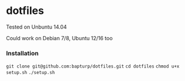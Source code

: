 # dotfiles

Tested on Unbuntu 14.04

Could work on Debian 7/8, Ubuntu 12/16 too

### Installation

`git clone git@github.com:bapturp/dotfiles.git`
`cd dotfiles`
`chmod u+x setup.sh`
`./setup.sh`
